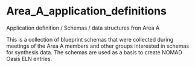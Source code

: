 # Area_A_application_definitions
Application definition / Schemas / data structures fron Area A  

This is a collection of blueprint schemas that were collected during meetings of the Area A members and other groups interested in schemas for synthesis data. The schemas are used as a basis to create NOMAD Oasis ELN entries. 
